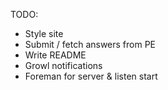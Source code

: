 TODO:
- Style site
- Submit / fetch answers from PE
- Write README
- Growl notifications
- Foreman for server & listen start